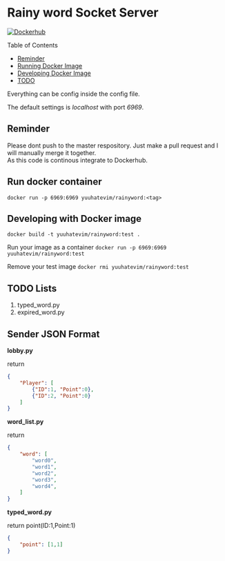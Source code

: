 # Rainy word Socket Server
[![Dockerhub](https://img.shields.io/docker/automated/yuuhatevim/rainyword)](https://hub.docker.com/r/yuuhatevim/rainyword)

Table of Contents
- [Reminder](#reminder)
- [Running Docker Image](#run-docker-container)
- [Developing Docker Image](#developing-with-docker-image)
- [TODO](#todo-lists)

Everything can be config inside the config file.

The default settings is *localhost* with port *6969*.

## Reminder
Please dont push to the master respository. Just make a pull request and I will manually merge it together.<br>
As this code is continous integrate to Dockerhub.

## Run docker container
`docker run -p 6969:6969 yuuhatevim/rainyword:<tag>`

## Developing with Docker image
`docker build -t yuuhatevim/rainyword:test .`

Run your image as a container
`docker run -p 6969:6969 yuuhatevim/rainyword:test`

Remove your test image
`docker rmi yuuhatevim/rainyword:test`

## TODO Lists
1. typed_word.py
2. expired_word.py

## Sender JSON Format
__lobby.py__

return
```json
{
    "Player": [
        {"ID":1, "Point":0},
        {"ID":2, "Point":0}
    ]
}
```

__word_list.py__

return
```json
{
    "word": [
        "word0",
        "word1",
        "word2",
        "word3",
        "word4",
    ]
}
```

__typed_word.py__

return point(ID:1,Point:1)
```json
{
    "point": [1,1]
}
